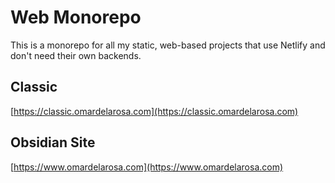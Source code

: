 # Web Monorepo

This is a monorepo for all my static, web-based projects that use Netlify and don't need their own backends.

## Classic

[https://classic.omardelarosa.com](https://classic.omardelarosa.com)

## Obsidian Site

[https://www.omardelarosa.com](https://www.omardelarosa.com)